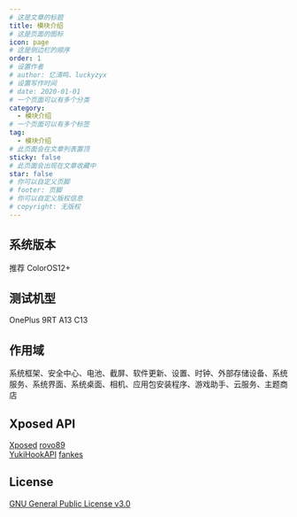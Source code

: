 ```yaml
---
# 这是文章的标题
title: 模块介绍
# 这是页面的图标
icon: page
# 这是侧边栏的顺序
order: 1
# 设置作者
# author: 忆清鸣、luckyzyx
# 设置写作时间
# date: 2020-01-01
# 一个页面可以有多个分类
category:
  - 模块介绍
# 一个页面可以有多个标签
tag:
  - 模块介绍
# 此页面会在文章列表置顶
sticky: false
# 此页面会出现在文章收藏中
star: false
# 你可以自定义页脚
# footer: 页脚
# 你可以自定义版权信息
# copyright: 无版权
---
```


## 系统版本

推荐 ColorOS12+

## 测试机型

OnePlus 9RT A13 C13

## 作用域

系统框架、安全中心、电池、截屏、软件更新、设置、时钟、外部存储设备、系统服务、系统界面、系统桌面、相机、应用包安装程序、游戏助手、云服务、主题商店

## Xposed API

[Xposed](https://github.com/rovo89/Xposed) [rovo89](https://github.com/rovo89)  
[YukiHookAPI](https://github.com/fankes/YukiHookAPI) [fankes](https://github.com/fankes)

## License

[GNU General Public License v3.0](https://github.com/luckyzyx/LuckyTool/blob/main/LICENSE)

